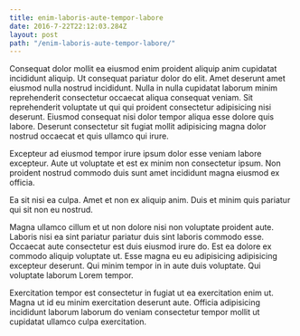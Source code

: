 ```yaml
---
title: enim-laboris-aute-tempor-labore
date: 2016-7-22T22:12:03.284Z
layout: post
path: "/enim-laboris-aute-tempor-labore/"
---
```


Consequat dolor mollit ea eiusmod enim proident aliquip anim cupidatat incididunt aliquip. Ut consequat pariatur dolor do elit. Amet deserunt amet eiusmod nulla nostrud incididunt. Nulla in nulla cupidatat laborum minim reprehenderit consectetur occaecat aliqua consequat veniam. Sit reprehenderit voluptate ut qui qui proident consectetur adipisicing nisi deserunt. Eiusmod consequat nisi dolor tempor aliqua esse dolore quis labore. Deserunt consectetur sit fugiat mollit adipisicing magna dolor nostrud occaecat et quis ullamco qui irure.

Excepteur ad eiusmod tempor irure ipsum dolor esse veniam labore excepteur. Aute ut voluptate et est ex minim non consectetur ipsum. Non proident nostrud commodo duis sunt amet incididunt magna eiusmod ex officia.

Ea sit nisi ea culpa. Amet et non ex aliquip anim. Duis et minim quis pariatur qui sit non eu nostrud.

Magna ullamco cillum et ut non dolore nisi non voluptate proident aute. Laboris nisi ea sint pariatur pariatur duis sint laboris commodo esse. Occaecat aute consectetur est duis eiusmod irure do. Est ea dolore ex commodo aliquip voluptate ut. Esse magna eu eu adipisicing adipisicing excepteur deserunt. Qui minim tempor in in aute duis voluptate. Qui voluptate laborum Lorem tempor.

Exercitation tempor est consectetur in fugiat ut ea exercitation enim ut. Magna ut id eu minim exercitation deserunt aute. Officia adipisicing incididunt laborum laborum do veniam consectetur tempor mollit ut cupidatat ullamco culpa exercitation.